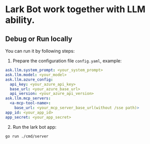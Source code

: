 # Lark Bot work together with LLM ability.

## Debug or Run locally

You can run it by following steps:

1. Prepare the configuration file `config.yaml`, example:
  ```yaml
  ask.llm.system_prompt: <your_system_prompt>
  ask.llm.model: <your_model>
  ask.llm.azure_config:
    api_key: <your_azure_api_key>
    base_url: <your_azure_base_url>
    api_version: <your_azure_api_version>
  ask.llm.mcp_servers:
    <a-mcp-tool-name>:
      base_url: <your_mcp_server_base_url(without /sse path)>
  app_id: <your_app_id>
  app_secret: <your_app_secret>
  ```
2. Run the lark bot app:
  ```bash
  go run ./cmd/server
  ```
